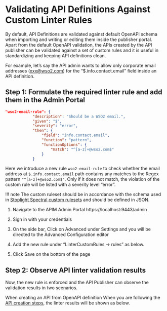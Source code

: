 # Validating API Definitions Against Custom Linter Rules

By default, API Definitions are validated against default OpenAPI schema when importing and writing or editing them inside the publisher portal. Apart from the default OpenAPI validation,  the APIs created by the API publisher can be validated against a set of custom rules and it is useful in standardizing and keeping API definitions clean.

For example, let’s say the API admin wants to allow only corporate email addresses (xxx@wso2.com) for the “$.info.contact.email” field inside an API definition. 

## Step 1: Formulate the required linter rule and add them in the Admin Portal

```json
"wso2-email-rule": {
            "description": "Should be a WSO2 email.",
            "given": "$",
            "severity": "error",
            "then": {
                "field": "info.contact.email",
                "function": "pattern",
                "functionOptions": {
                    "match": "^[a-z]+@wso2.com$"
                }
            }
```

Here we introduce a new rule `wso2-email-rule` to check whether the email address at `$.info.contact.email` path contains any matches to the Regex pattern `"^[a-z]+@wso2.com$"`. Only if it does not match, the violation of the custom rule will be listed with a severity level “error”.

!!! note 
    The custom ruleset should be in accordance with the schema used in [Stoplight Spectral custom rulesets](https://meta.stoplight.io/docs/spectral/d3482ff0ccae9-rules) and should be defined in JSON.

1. Navigate to the APIM Admin Portal
    https://localhost:9443/admin

2. Sign in with your credentials

3. On the side bar, Click on Advanced under Settings and you will be directed to the Advanced Configuration editor

4. Add the new rule under “LinterCustomRules -> rules” as below.

5. Click Save on the bottom of the page


## Step 2: Observe API linter validation results

Now, the new rule is enforced and the API Publisher can observe the validation results in two scenarios.

When creating an API from OpenAPI definition
When you are following the [API creation steps]({{base_path}}/design/create-api/create-rest-api/create-a-rest-api-from-an-openapi-definition), the linter results will be shown as below.